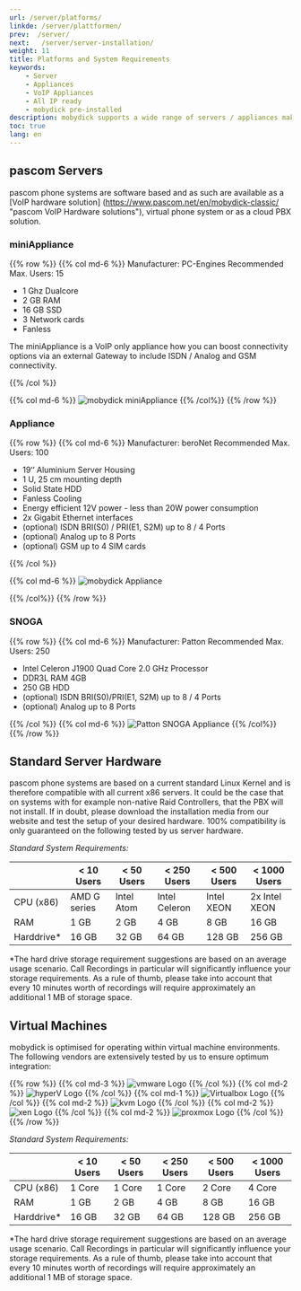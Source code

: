 ```yaml
---
url: /server/platforms/
linkde: /server/plattformen/
prev:  /server/
next:   /server/server-installation/
weight: 11
title: Platforms and System Requirements
keywords:
    - Server
    - Appliances
    - VoIP Appliances
    - All IP ready
    - mobydick pre-installed
description: mobydick supports a wide range of servers / appliances making it the ideal solution for businesses of all sizes.
toc: true
lang: en
---
```


## pascom Servers

pascom phone systems are software based and as such are available as a [VoIP hardware solution] (https://www.pascom.net/en/mobydick-classic/ "pascom VoIP Hardware solutions"), virtual phone system or as a cloud PBX solution. 

### miniAppliance

{{% row %}}
{{% col md-6 %}}
Manufacturer: PC-Engines
Recommended Max. Users: 15

* 1 Ghz Dualcore
* 2 GB RAM
* 16 GB SSD
* 3 Network cards
* Fanless

The miniAppliance is a VoIP only appliance how you can boost connectivity options via an external Gateway to include ISDN / Analog and GSM connectivity.

{{% /col %}}

{{% col md-6 %}}
![mobydick miniAppliance](../../images/mobydick_mini_appliance_front.png "mobydick miniAppliance Front view")
{{% /col%}}
{{% /row %}}


### Appliance

{{% row %}}
{{% col md-6 %}}
Manufacturer: beroNet
Recommended Max. Users: 100

* 19‘‘ Aluminium Server Housing
* 1 U, 25 cm mounting depth
* Solid State HDD
* Fanless Cooling
* Energy efficient 12V power - less than 20W power consumption
* 2x Gigabit Ethernet interfaces
* (optional) ISDN BRI(S0) / PRI(E1, S2M) up to 8 / 4 Ports
* (optional) Analog up to 8 Ports
* (optional) GSM up to 4 SIM cards

{{% /col %}}

{{% col md-6 %}}
![mobydick Appliance](../../images/mobydick_appliance.jpg "mobydick Appliance from beronet")

{{% /col%}}
{{% /row %}}

### SNOGA

{{% row %}}
{{% col md-6 %}}
Manufacturer: Patton
Recommended Max. Users: 250

* Intel Celeron J1900 Quad Core 2.0 GHz Processor
* DDR3L RAM 4GB
* 250 GB HDD
* (optional) ISDN BRI(S0)/PRI(E1, S2M) up to 8 / 4 Ports
* (optional) Analog up to 8 Ports

{{% /col %}}
{{% col md-6 %}}
![Patton SNOGA Appliance](../../images/mobydick_snoga.gif "mobydick Appliance from Patton")
{{% /col%}}
{{% /row %}}



## Standard Server Hardware

pascom phone systems are based on a current standard Linux Kernel and is therefore compatible with all current x86 servers. It could be the case that on systems with for example non-native Raid Controllers, that the PBX will not install. If in doubt, please download the installation media from our website and test the setup of your desired hardware. 100% compatibility is only guaranteed on the following tested by us server hardware.

*Standard System Requirements:*

|           |< 10 Users	|< 50 Users	|< 250 Users     |< 500 Users |< 1000 Users|
|-----------|---------------|---------------|-------------------|---------------|---------------|
|CPU (x86)	|AMD G series	|Intel Atom     |	Intel Celeron	|Intel XEON	    |2x Intel XEON  |
|RAM	    |1 GB	        |2 GB           |	4 GB            |8 GB           |16 GB          |
|Harddrive*|   16 GB       |32 GB          |64 GB	            |128 GB	        |256 GB         |

*The hard drive storage requirement suggestions are based on an average usage scenario. Call Recordings in particular will significantly influence your storage requirements. As a rule of thumb, please take into account that every 10 minutes worth of recordings will require approximately an additional 1 MB of storage space.



## Virtual Machines
mobydick is optimised for operating within virtual machine environments. The following vendors are extensively tested by us to ensure optimum integration:

{{% row %}}
{{% col md-3 %}}
![vmware Logo](../../images/vm_vmware.jpg "vmware Virtualization")
{{% /col %}}
{{% col md-2 %}}
![hyperV Logo](../../images/vm_hyperv.png "hyperV Virtualization")
{{% /col %}}
{{% col md-1 %}}
![Virtualbox Logo](../../images/vm_virtualbox.png "Virtualbox Virtualization")
{{% /col %}}
{{% col md-2 %}}
![kvm Logo](../../images/vm_kvm.png "kvm Virtualization")
{{% /col %}}
{{% col md-2 %}}
![xen Logo](../../images/vm_xen.png "xen Virtualization")
{{% /col %}}
{{% col md-2 %}}
![proxmox Logo](../../images/vm_proxmox.png "proxmox Virtualization")
{{% /col %}}
{{% /row %}}


*Standard System Requirements:*

|           |< 10 Users	|< 50 Users	|< 250 Users     |< 500 Users |< 1000 Users|
|-----------|---------------|---------------|-------------------|---------------|---------------|
|CPU (x86)	|1 Core	        | 1 Core        |	1 Core      	| 2 Core        |4 Core         |
|RAM	    |1 GB	        |2 GB           |	4 GB            |8 GB           |16 GB          |
|Harddrive*|   16 GB       |32 GB          |64 GB	            |128 GB	        |256 GB         |

*The hard drive storage requirement suggestions are based on an average usage scenario. Call Recordings in particular will significantly influence your storage requirements. As a rule of thumb, please take into account that every 10 minutes worth of recordings will require approximately an additional 1 MB of storage space.
